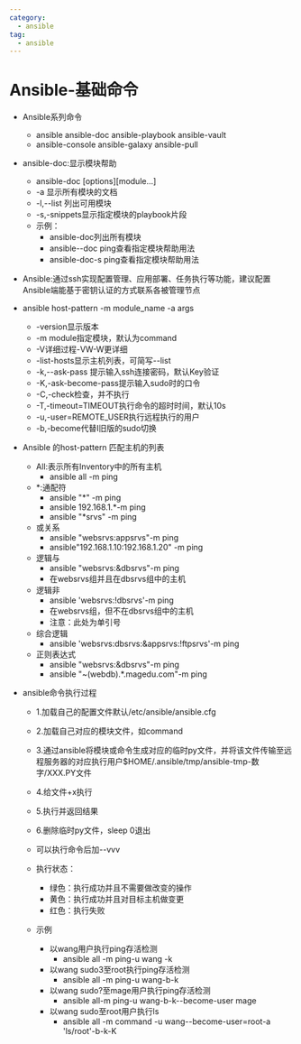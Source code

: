 ```yaml
---
category:
  - ansible
tag:
  - ansible
---
```

# Ansible-基础命令

- Ansible系列命令
  - ansible ansible-doc ansible-playbook     ansible-vault
  - ansible-console ansible-galaxy ansible-pull
- ansible-doc:显示模块帮助
  - ansible-doc [options][module...]
  - -a 显示所有模块的文档
  - -l,--list 列出可用模块
  - -s,-snippets显示指定模块的playbook片段
  - 示例：
    - ansible-doc列出所有模块
    - ansible--doc ping查看指定模块帮助用法
    - ansible-doc-s ping查看指定模块帮助用法

- Ansible:通过ssh实现配置管理、应用部署、任务执行等功能，建议配置Ansible端能基于密钥认证的方式联系各被管理节点

- ansible host-pattern -m module_name -a args 

  - -version显示版本
  - -m module指定模块，默认为command
  - -V详细过程-VW-W更详细
  - -list-hosts显示主机列表，可简写--list
  - -k,--ask-pass  提示输入ssh连接密码，默认Key验证
  - -K,-ask-become-pass提示输入sudo时的口令
  - -C,-check检查，并不执行
  - -T,-timeout=TIMEOUT执行命令的超时时间，默认10s
  - -u,-user=REMOTE_USER执行远程执行的用户
  - -b,-become代替I旧版的sudo切换

- Ansible 的host-pattern 匹配主机的列表

  - All:表示所有Inventory中的所有主机
    - ansible all -m ping
  - *:通配符
    - ansible  "*" -m ping
    - ansible 192.168.1.*-m ping
    - ansible "*srvs" -m ping
  - 或关系
    - ansible "websrvs:appsrvs"-m ping
    - ansible"192.168.1.10:192.168.1.20"  -m ping
  - 逻辑与
    - ansible "websrvs:&dbsrvs"-m ping
    - 在websrvs组并且在dbsrvs组中的主机
  - 逻辑非
    - ansible 'websrvs:!dbsrvs'-m ping
    - 在websrvs组，但不在dbsrvs组中的主机
    - 注意：此处为单引号
  - 综合逻辑
    - ansible 'websrvs:dbsrvs:&appsrvs:!ftpsrvs'-m ping
  - 正则表达式
    - ansible "websrvs:&dbsrvs"-m ping
    - ansible "~(webdb).*.magedu\.com"-m ping

- ansible命令执行过程

  - 1.加载自己的配置文件默认/etc/ansible/ansible.cfg
  - 2.加载自己对应的模块文件，如command
  - 3.通过ansible将模块或命令生成对应的临时py文件，并将该文件传输至远程服务器的对应执行用户$HOME/.ansible/tmp/ansible-tmp-数字/XXX.PY文件
  - 4.给文件+x执行
  - 5.执行并返回结果
  - 6.删除临时py文件，sleep 0退出
  - 可以执行命令后加--vvv
  - 执行状态：
    - 绿色：执行成功并且不需要做改变的操作
    - 黄色：执行成功并且对目标主机做变更
    - 红色：执行失败

  - 示例
    - 以wang用户执行ping存活检测
      - ansible all -m ping-u wang -k
    - 以wang sudo3至root执行ping存活检测
      - ansible all -m ping-u wang-b-k
    - 以wang sudo?至mage用户执行ping存活检测
      - ansible all-m ping-u wang-b-k--become-user mage
    - 以wang sudo至root用户执行ls
      - ansible all -m command -u wang--become-user=root-a 'ls/root'-b-k-K

  

